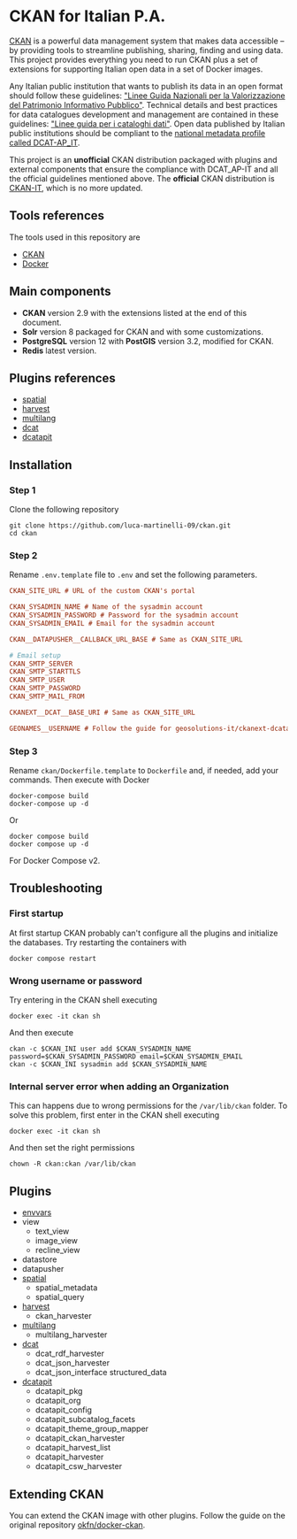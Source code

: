 # CKAN for Italian P.A.

[CKAN](https://ckan.org/) is a powerful data management system that makes data accessible – by providing tools to streamline publishing, sharing, finding and using data. This project provides everything you need to run CKAN plus a set of extensions for supporting Italian open data in a set of Docker images.

Any Italian public institution that wants to publish its data in an open format should follow these guidelines: ["Linee Guida Nazionali per la Valorizzazione del Patrimonio Informativo Pubblico"](https://docs.italia.it/italia/daf/lg-patrimonio-pubblico/it/stabile/index.html). Technical details and best practices for data catalogues development and management are contained in these guidelines: ["Linee guida per i cataloghi dati"](https://docs.italia.it/italia/daf/linee-guida-cataloghi-dati-dcat-ap-it/it/stabile/). Open data published by Italian public institutions should be compliant to the [national metadata profile called DCAT-AP_IT](https://www.dati.gov.it/content/dcat-ap-it-v10-profilo-italiano-dcat-ap-0).

This project is an **unofficial** CKAN distribution packaged with plugins and external components that ensure the compliance with DCAT_AP-IT and all the official guidelines mentioned above. The **official** CKAN distribution is [CKAN-IT](https://github.com/italia/ckan-it), which is no more updated.

## Tools references
The tools used in this repository are
- [CKAN](https://ckan.org/)
- [Docker](https://www.docker.com/)

## Main components
- **CKAN** version 2.9 with the extensions listed at the end of this document.
- **Solr** version 8 packaged for CKAN and with some customizations.
- **PostgreSQL** version 12 with **PostGIS** version 3.2, modified for CKAN.
- **Redis** latest version.

## Plugins references
- [spatial](https://github.com/ckan/ckanext-spatial/)
- [harvest](https://github.com/ckan/ckanext-harvest/)
- [multilang](https://github.com/geosolutions-it/ckanext-multilang/)
- [dcat](https://github.com/ckan/ckanext-dcat/)
- [dcatapit](https://github.com/italia/ckanext-dcatapit/)

## Installation
### Step 1
Clone the following repository
    
    git clone https://github.com/luca-martinelli-09/ckan.git
    cd ckan

### Step 2
Rename `.env.template` file to `.env` and set the following parameters.

```ini
CKAN_SITE_URL # URL of the custom CKAN's portal

CKAN_SYSADMIN_NAME # Name of the sysadmin account
CKAN_SYSADMIN_PASSWORD # Password for the sysadmin account
CKAN_SYSADMIN_EMAIL # Email for the sysadmin account

CKAN__DATAPUSHER__CALLBACK_URL_BASE # Same as CKAN_SITE_URL

# Email setup
CKAN_SMTP_SERVER
CKAN_SMTP_STARTTLS
CKAN_SMTP_USER
CKAN_SMTP_PASSWORD
CKAN_SMTP_MAIL_FROM

CKANEXT__DCAT__BASE_URI # Same as CKAN_SITE_URL

GEONAMES__USERNAME # Follow the guide for geosolutions-it/ckanext-dcatapit extension
```

### Step 3
Rename `ckan/Dockerfile.template` to `Dockerfile` and, if needed, add your commands. Then execute with Docker

    docker-compose build
    docker-compose up -d

Or

    docker compose build
    docker compose up -d

For Docker Compose v2.

## Troubleshooting
### First startup
At first startup CKAN probably can't configure all the plugins and initialize the databases. Try restarting the containers with

    docker compose restart

### Wrong username or password
Try entering in the CKAN shell executing

    docker exec -it ckan sh
  
And then execute

    ckan -c $CKAN_INI user add $CKAN_SYSADMIN_NAME  password=$CKAN_SYSADMIN_PASSWORD email=$CKAN_SYSADMIN_EMAIL
    ckan -c $CKAN_INI sysadmin add $CKAN_SYSADMIN_NAME

### Internal server error when adding an Organization
This can happens due to wrong permissions for the `/var/lib/ckan` folder. To solve this problem, first enter in the CKAN shell executing

    docker exec -it ckan sh

And then set the right permissions

    chown -R ckan:ckan /var/lib/ckan

## Plugins
- [envvars](https://github.com/okfn/ckanext-envvars)
- view
  - text_view
  - image_view
  - recline_view
- datastore
- datapusher
- [spatial](https://github.com/ckan/ckanext-spatial)
  - spatial_metadata
  - spatial_query
- [harvest](https://github.com/ckan/ckanext-harvest)
  - ckan_harvester
- [multilang](https://github.com/geosolutions-it/ckanext-multilang)
  - multilang_harvester
- [dcat](https://github.com/ckan/ckanext-dcat)
  - dcat_rdf_harvester
  - dcat_json_harvester
  - dcat_json_interface structured_data
- [dcatapit](https://github.com/italia/ckanext-dcatapit)
  - dcatapit_pkg
  - dcatapit_org
  - dcatapit_config
  - dcatapit_subcatalog_facets
  - dcatapit_theme_group_mapper
  - dcatapit_ckan_harvester
  - dcatapit_harvest_list
  - dcatapit_harvester
  - dcatapit_csw_harvester

## Extending CKAN
You can extend the CKAN image with other plugins. Follow the guide on the original repository [okfn/docker-ckan](https://github.com/okfn/docker-ckan).